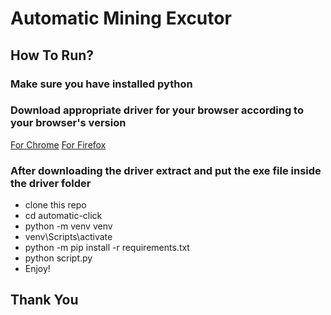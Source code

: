 # Automatic Mining Excutor

## How To Run?

### Make sure you have installed python

### Download appropriate driver for your browser according to your browser's version

[For Chrome](https://chromedriver.chromium.org/downloads)
[For Firefox](https://github.com/mozilla/geckodriver/releases)

### After downloading the driver extract and put the exe file inside the driver folder

- clone this repo
- cd automatic-click
- python -m venv venv
- venv\Scripts\activate
- python -m pip install -r requirements.txt
- python script.py
- Enjoy!

## Thank You

